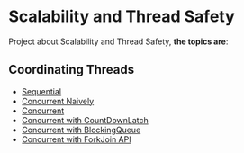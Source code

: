 Scalability and Thread Safety
======================

Project about Scalability and Thread Safety, **the topics are**:

Coordinating Threads
---------------------------------------- 
* [Sequential](https://github.com/robsonoduarte/concurrency-on-jvm/blob/master/scalability-thread-safety/src/main/java/br/com/mystudies/scalability/thread/safety/SequencialTotalFileSize.java) 
* [Concurrent Naively](https://github.com/robsonoduarte/concurrency-on-jvm/blob/master/scalability-thread-safety/src/main/java/br/com/mystudies/scalability/thread/safety/ConcurrentNaivelyTotalFileSize.java) 
* [Concurrent](https://github.com/robsonoduarte/concurrency-on-jvm/blob/master/scalability-thread-safety/src/main/java/br/com/mystudies/scalability/thread/safety/ConcurrentTotalFileSize.java)
* [Concurrent with CountDownLatch](https://github.com/robsonoduarte/concurrency-on-jvm/blob/master/scalability-thread-safety/src/main/java/br/com/mystudies/scalability/thread/safety/ConcurrentCountDownLatchTotalFileSize.java)
* [Concurrent with BlockingQueue](https://github.com/robsonoduarte/concurrency-on-jvm/blob/master/scalability-thread-safety/src/main/java/br/com/mystudies/scalability/thread/safety/ConcurrentBlockingQueueTotalFileSize.java)
* [Concurrent with ForkJoin API](https://github.com/robsonoduarte/concurrency-on-jvm/blob/master/scalability-thread-safety/src/main/java/br/com/mystudies/scalability/thread/safety/ConcurrentForkJoinTotalFileSize.java)

